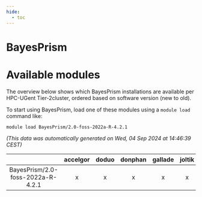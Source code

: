 ```yaml
---
hide:
  - toc
---
```


BayesPrism
==========

# Available modules


The overview below shows which BayesPrism installations are available per HPC-UGent Tier-2cluster, ordered based on software version (new to old).

To start using BayesPrism, load one of these modules using a `module load` command like:

```shell
module load BayesPrism/2.0-foss-2022a-R-4.2.1
```

*(This data was automatically generated on Wed, 04 Sep 2024 at 14:46:39 CEST)*  

| |accelgor|doduo|donphan|gallade|joltik|shinx|skitty|
| :---: | :---: | :---: | :---: | :---: | :---: | :---: | :---: |
|BayesPrism/2.0-foss-2022a-R-4.2.1|x|x|x|x|x|-|x|
